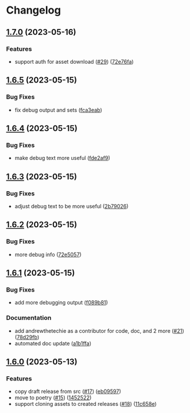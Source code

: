# Changelog

## [1.7.0](https://github.com/andrewthetechie/gha-clone-releases/compare/v1.6.5...v1.7.0) (2023-05-16)


### Features

* support auth for asset download ([#29](https://github.com/andrewthetechie/gha-clone-releases/issues/29)) ([72e76fa](https://github.com/andrewthetechie/gha-clone-releases/commit/72e76fa103916de8a451af81b5dbd81594b5b213))

## [1.6.5](https://github.com/andrewthetechie/gha-clone-releases/compare/v1.6.4...v1.6.5) (2023-05-15)


### Bug Fixes

* fix debug output and sets ([fca3eab](https://github.com/andrewthetechie/gha-clone-releases/commit/fca3eab8f08f781262cb871b95681e9cde6c44e4))

## [1.6.4](https://github.com/andrewthetechie/gha-clone-releases/compare/v1.6.3...v1.6.4) (2023-05-15)


### Bug Fixes

* make debug text more useful ([fde2af9](https://github.com/andrewthetechie/gha-clone-releases/commit/fde2af950f908ef24b126fee195c6afe0d51a315))

## [1.6.3](https://github.com/andrewthetechie/gha-clone-releases/compare/v1.6.2...v1.6.3) (2023-05-15)


### Bug Fixes

* adjust debug text to be more useful ([2b79026](https://github.com/andrewthetechie/gha-clone-releases/commit/2b79026f3f4000fbf31c8c2824fa867f6fd65ed8))

## [1.6.2](https://github.com/andrewthetechie/gha-clone-releases/compare/v1.6.1...v1.6.2) (2023-05-15)


### Bug Fixes

* more debug info ([72e5057](https://github.com/andrewthetechie/gha-clone-releases/commit/72e5057da2e4d331ac73018374bcad64e0de1111))

## [1.6.1](https://github.com/andrewthetechie/gha-clone-releases/compare/v1.6.0...v1.6.1) (2023-05-15)


### Bug Fixes

* add more debugging output ([f089b81](https://github.com/andrewthetechie/gha-clone-releases/commit/f089b813bd82ce031013395c583ff11996502bec))


### Documentation

* add andrewthetechie as a contributor for code, doc, and 2 more ([#21](https://github.com/andrewthetechie/gha-clone-releases/issues/21)) ([78d29fb](https://github.com/andrewthetechie/gha-clone-releases/commit/78d29fb84dcbb3586e905e224729924064c05e84))
* automated doc update ([a1b1ffa](https://github.com/andrewthetechie/gha-clone-releases/commit/a1b1ffa326fa2dc5241d427e1f78287b86fac389))

## [1.6.0](https://github.com/andrewthetechie/gha-clone-releases/compare/v1.5.0...v1.6.0) (2023-05-13)


### Features

* copy draft release from src ([#17](https://github.com/andrewthetechie/gha-clone-releases/issues/17)) ([eb09597](https://github.com/andrewthetechie/gha-clone-releases/commit/eb09597f45cb93af436643846c3cf79a7b9edeb7))
* move to poetry ([#15](https://github.com/andrewthetechie/gha-clone-releases/issues/15)) ([1452522](https://github.com/andrewthetechie/gha-clone-releases/commit/1452522f0939990d4f180058886c8912ae5c75c9))
* support cloning assets to created releases ([#18](https://github.com/andrewthetechie/gha-clone-releases/issues/18)) ([11c658e](https://github.com/andrewthetechie/gha-clone-releases/commit/11c658e59405df8fd6bfece275b42a8b5d0e21f3))
